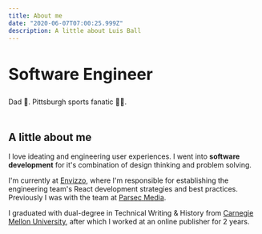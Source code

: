 ```yaml
---
title: About me
date: "2020-06-07T07:00:25.999Z"
description: A little about Luis Ball
---
```


<h2 style="font-size: 2rem ;border-bottom: none">Software Engineer</h2>

Dad 🍼. Pittsburgh sports fanatic 🏴‍☠️.

<div style="margin-bottom: 50px"></div>

## A little about me

I love ideating and engineering user experiences. I went into __software development__ for it's combination of design thinking and problem solving.

I'm currently at [Envizzo](https://www.envizzo.com), where I'm responsible for establishing the engineering team's React development strategies and best practices. Previously I was with the team at [Parsec Media](https://www.adelaidelift.com).

I graduated with dual-degree in Technical Writing & History from [Carnegie Mellon University](https://www.cmu.edu/), after which I worked at an online publisher for 2 years.